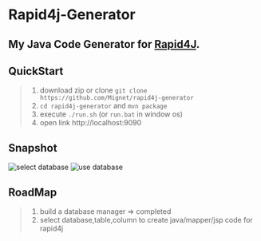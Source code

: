 # Rapid4j-Generator
My Java Code Generator for [Rapid4J](https://github.com/Mignet/rapid4j).
---
## QuickStart
> 1. download zip or clone `git clone https://github.com/Mignet/rapid4j-generator`
> 2. `cd rapid4j-generator` and `mvn package`
> 3. execute `./run.sh` (or `run.bat` in window os)
> 4. open link http://localhost:9090

## Snapshot
![select database](http://images.cnblogs.com/cnblogs_com/mignet/756601/o_dbms1.png)
![use database](http://images.cnblogs.com/cnblogs_com/mignet/756601/o_dbms.png)

## RoadMap
> 1. build a database manager => completed
> 2. select database,table,column to create java/mapper/jsp code for rapid4j


